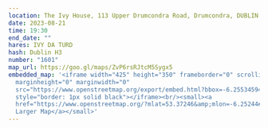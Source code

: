```yaml
---
location: The Ivy House, 113 Upper Drumcondra Road, Drumcondra, DUBLIN 9
date: 2023-08-21
time: 19:30
end_date: ""
hares: IVY DA TURD
hash: Dublin H3
number: "1601"
map_url: https://goo.gl/maps/ZvP6rsRJtcM5Sygx5
embedded_map: '<iframe width="425" height="350" frameborder="0" scrolling="no"
  marginheight="0" marginwidth="0"
  src="https://www.openstreetmap.org/export/embed.html?bbox=-6.255345940589906%2C53.37109433900918%2C-6.249536275863648%2C53.37382433923447&amp;layer=mapnik&amp;marker=53.37246096122815%2C-6.252438426017761"
  style="border: 1px solid black"></iframe><br/><small><a
  href="https://www.openstreetmap.org/?mlat=53.37246&amp;mlon=-6.25244#map=18/53.37246/-6.25244">View
  Larger Map</a></small>'
---
```

